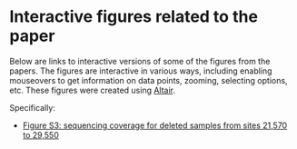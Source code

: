 # Interactive figures related to the paper

Below are links to interactive versions of some of the figures from the papers.
The figures are interactive in various ways, including enabling mouseovers to get information on data points, zooming, selecting options, etc.
These figures were created using [Altair](https://altair-viz.github.io/).

Specifically:

 - <a href="coverage_region.html" title="Figure S3: sequencing coverage for deleted samples from sites 21,570 to 29,550">Figure S3: sequencing coverage for deleted samples from sites 21,570 to 29,550</a>
